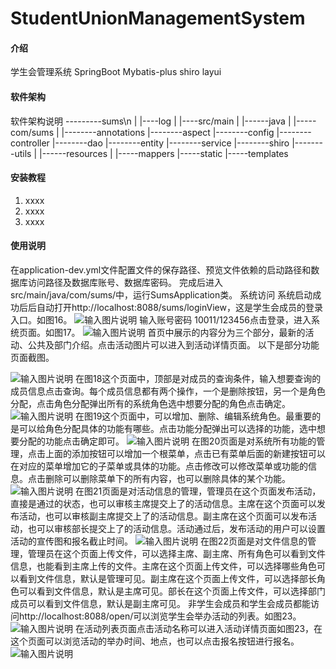# StudentUnionManagementSystem

#### 介绍
学生会管理系统
SpringBoot
Mybatis-plus
shiro
layui

#### 软件架构
软件架构说明
---------sums\n
    |
    |----log 
    |
    |----src/main
       |
       |------java
         |
         |-----com/sums
         |
         |--------annotations
         |--------aspect
         |--------config
         |--------controller
         |--------dao
         |--------entity
         |--------service
         |--------shiro
         |--------utils
         |
       |------resources
         |
         |-----mappers
         |-----static
         |-----templates
    
           


#### 安装教程

1.  xxxx
2.  xxxx
3.  xxxx

#### 使用说明

在application-dev.yml文件配置文件的保存路径、预览文件依赖的启动路径和数据库访问路径及数据库账号、数据库密码。
完成后进入src/main/java/com/sums/中，运行SumsApplication类。
系统访问
系统启动成功后后自动打开http://localhost:8088/sums/loginView，这是学生会成员的登录入口。如图16。
![输入图片说明](https://images.gitee.com/uploads/images/2022/0611/215318_45504b29_9173820.png "图片1.png")
输入账号密码 10011/123456点击登录，进入系统页面。如图17。
![输入图片说明](https://images.gitee.com/uploads/images/2022/0611/215356_7f6571b8_9173820.png "图片2.png")
首页中展示的内容分为三个部分，最新的活动、公共及部门介绍。点击活动图片可以进入到活动详情页面。
以下是部分功能页面截图。

![输入图片说明](https://images.gitee.com/uploads/images/2022/0611/215610_04479a0c_9173820.png "图片3.png")
在图18这个页面中，顶部是对成员的查询条件，输入想要查询的成员信息点击查询。每个成员信息都有两个操作，一个是删除按钮，另一个是角色分配，点击角色分配弹出所有的系统角色选中想要分配的角色点击确定。
![输入图片说明](https://images.gitee.com/uploads/images/2022/0611/215623_15ee2456_9173820.png "图片4.png")
在图19这个页面中，可以增加、删除、编辑系统角色。最重要的是可以给角色分配具体的功能有哪些。点击功能分配弹出可以选择的功能，选中想要分配的功能点击确定即可。
![输入图片说明](https://images.gitee.com/uploads/images/2022/0611/215634_7b6cee8b_9173820.png "图片5.png")
在图20页面是对系统所有功能的管理，点击上面的添加按钮可以增加一个根菜单，点击已有菜单后面的新建按钮可以在对应的菜单增加它的子菜单或具体的功能。点击修改可以修改菜单或功能的信息。点击删除可以删除菜单下的所有内容，也可以删除具体的某个功能。
![输入图片说明](https://images.gitee.com/uploads/images/2022/0611/215646_5445f4de_9173820.png "图片6.png")
在图21页面是对活动信息的管理，管理员在这个页面发布活动，直接是通过的状态，也可以审核主席提交上了的活动信息。主席在这个页面可以发布活动，也可以审核副主席提交上了的活动信息。副主席在这个页面可以发布活动，也可以审核部长提交上了的活动信息。活动通过后，发布活动的用户可以设置活动的宣传图和报名截止时间。
![输入图片说明](https://images.gitee.com/uploads/images/2022/0611/215659_36f7e5d4_9173820.png "图片7.png")
在图22页面是对文件信息的管理，管理员在这个页面上传文件，可以选择主席、副主席、所有角色可以看到文件信息，也能看到主席上传的文件。主席在这个页面上传文件，可以选择哪些角色可以看到文件信息，默认是管理可见。副主席在这个页面上传文件，可以选择部长角色可以看到文件信息，默认是主席可见。部长在这个页面上传文件，可以选择部门成员可以看到文件信息，默认是副主席可见。
非学生会成员和学生会成员都能访问http://localhost:8088/open/可以浏览学生会举办活动的列表。如图23。
![输入图片说明](https://images.gitee.com/uploads/images/2022/0611/215719_5ced4558_9173820.png "图片8.png")
在活动列表页面点击活动名称可以进入活动详情页面如图23，在这个页面可以浏览活动的举办时间、地点，也可以点击报名按钮进行报名。
![输入图片说明](https://images.gitee.com/uploads/images/2022/0611/215730_a1e8d3ba_9173820.png "图片9.png")


